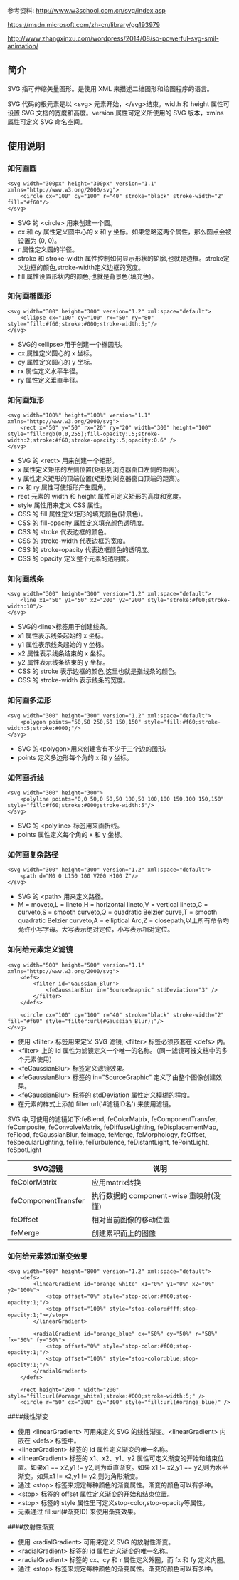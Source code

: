 参考资料: 
http://www.w3school.com.cn/svg/index.asp

https://msdn.microsoft.com/zh-cn/library/gg193979

http://www.zhangxinxu.com/wordpress/2014/08/so-powerful-svg-smil-animation/


## 简介
SVG 指可伸缩矢量图形。是使用 XML 来描述二维图形和绘图程序的语言。

SVG 代码的根元素是以 &lt;svg&gt; 元素开始，&lt;/svg&gt;结束。width 和 height 属性可设置 SVG 文档的宽度和高度。version 属性可定义所使用的 SVG 版本，xmlns 属性可定义 SVG 命名空间。


## 使用说明
### 如何画圆
```
<svg width="300px" height="300px" version="1.1" xmlns="http://www.w3.org/2000/svg">
    <circle cx="100" cy="100" r="40" stroke="black" stroke-width="2" fill="#f60"/>
</svg>
```

- SVG 的 &lt;circle&gt; 用来创建一个圆。
- cx 和 cy 属性定义圆中心的 x 和 y 坐标。如果忽略这两个属性，那么圆点会被设置为 (0, 0)。
- r 属性定义圆的半径。
- stroke 和 stroke-width 属性控制如何显示形状的轮廓,也就是边框。stroke定义边框的颜色,stroke-width定义边框的宽度。
- fill 属性设置形状内的颜色,也就是背景色(填充色)。


### 如何画椭圆形
```
<svg width="300" height="300" version="1.2" xml:space="default">
    <ellipse cx="100" cy="100" rx="50" ry="80" style="fill:#f60;stroke:#000;stroke-width:5;"/>
</svg>
```

- SVG的&lt;ellipse&gt;用于创建一个椭圆形。
- cx 属性定义圆心的 x 坐标。
- cy 属性定义圆心的 y 坐标。
- rx 属性定义水平半径。
- ry 属性定义垂直半径。


### 如何画矩形
```
<svg width="100%" height="100%" version="1.1" xmlns="http://www.w3.org/2000/svg">
    <rect x="50" y="50" rx="20" ry="20" width="300" height="100" style="fill:rgb(0,0,255);fill-opacity:.5;stroke-width:2;stroke:#f60;stroke-opacity:.5;opacity:0.6" />
</svg>
```

- SVG 的 &lt;rect&gt; 用来创建一个矩形。
- x 属性定义矩形的左侧位置(矩形到浏览器窗口左侧的距离)。
- y 属性定义矩形的顶端位置(矩形到浏览器窗口顶端的距离)。
- rx 和 ry 属性可使矩形产生圆角。
- rect 元素的 width 和 height 属性可定义矩形的高度和宽度。
- style 属性用来定义 CSS 属性。
- CSS 的 fill 属性定义矩形的填充颜色(背景色)。
- CSS 的 fill-opacity 属性定义填充颜色透明度。
- CSS 的 stroke 代表边框的颜色。
- CSS 的 stroke-width 代表边框的宽度。
- CSS 的 stroke-opacity 代表边框颜色的透明度。
- CSS 的 opacity 定义整个元素的透明度。


### 如何画线条
```
<svg width="300" height="300" version="1.2" xml:space="default">
    <line x1="50" y1="50" x2="200" y2="200" style="stroke:#f00;stroke-width:10"/>
</svg>
```

- SVG的&lt;line&gt;标签用于创建线条。
- x1 属性表示线条起始的 x 坐标。
- y1 属性表示线条起始的 y 坐标。
- x2 属性表示线条结束的 x 坐标。
- y2 属性表示线条结束的 y 坐标。
- CSS 的 stroke 表示边框的颜色,这里也就是指线条的颜色。
- CSS 的 stroke-width 表示线条的宽度。


### 如何画多边形
```
<svg width="300" height="300" version="1.2" xml:space="default">
    <polygon points="50,50 250,50 150,150" style="fill:#f60;stroke-width:5;stroke:#000;"/>
</svg>
```

- SVG 的&lt;polygon&gt;用来创建含有不少于三个边的图形。
- points 定义多边形每个角的 x 和 y 坐标。


### 如何画折线
```
<svg width="300" height="300">
    <polyline points="0,0 50,0 50,50 100,50 100,100 150,100 150,150" style="fill:#f60;stroke:#000;stroke-width:5"/>
</svg>
```

- SVG 的 &lt;polyline&gt; 标签用来画折线。
- points 属性定义每个角的 x 和 y 坐标。


### 如何画复杂路径
```
<svg width="300" height="300" version="1.2" xml:space="default">
    <path d="M0 0 L150 100 V200 H100 Z"/>   
</svg>
```

- SVG 的 &lt;path&gt; 用来定义路径。
- M = moveto,L = lineto,H = horizontal lineto,V = vertical lineto,C = curveto,S = smooth curveto,Q = quadratic Belzier curve,T = smooth quadratic Belzier curveto,A = elliptical Arc,Z = closepath,以上所有命令均允许小写字母。大写表示绝对定位，小写表示相对定位。

  
### 如何给元素定义滤镜
```
<svg width="500" height="500" version="1.1" xmlns="http://www.w3.org/2000/svg">
    <defs>
        <filter id="Gaussian_Blur">
            <feGaussianBlur in="SourceGraphic" stdDeviation="3" />
        </filter>
    </defs>

    <circle cx="100" cy="100" r="40" stroke="black" stroke-width="2" fill="#f60" style="filter:url(#Gaussian_Blur);"/>
</svg>
```

- 使用 &lt;filter&gt; 标签用来定义 SVG 滤镜, &lt;filter&gt; 标签必须嵌套在 &lt;defs&gt; 内。
- &lt;filter&gt; 上的 id 属性为滤镜定义一个唯一的名称。（同一滤镜可被文档中的多个元素使用）
- &lt;feGaussianBlur&gt; 标签定义滤镜效果。
- &lt;feGaussianBlur&gt; 标签的 in="SourceGraphic" 定义了由整个图像创建效果。
- &lt;feGaussianBlur&gt; 标签的 stdDeviation 属性定义模糊的程度。
- 在元素的样式上添加 filter:url('#滤镜ID名') 来使用滤镜。

SVG 中,可使用的滤镜如下:feBlend, feColorMatrix, feComponentTransfer, feComposite, feConvolveMatrix, feDiffuseLighting, feDisplacementMap, feFlood, feGaussianBlur, feImage, feMerge, feMorphology, feOffset, feSpecularLighting, feTile, feTurbulence, feDistantLight, fePointLight, feSpotLight

SVG滤镜 | 说明
---|---
feColorMatrix | 应用matrix转换
feComponentTransfer | 执行数据的 component-wise 重映射(没懂)
feOffset | 相对当前图像的移动位置
feMerge | 创建累积而上的图像


### 如何给元素添加渐变效果
```
<svg width="800" height="800" version="1.2" xml:space="default">
    <defs>
        <linearGradient id="orange_white" x1="0%" y1="0%" x2="0%" y2="100%">
            <stop offset="0%" style="stop-color:#f60;stop-opacity:1;"/>
            <stop offset="100%" style="stop-color:#fff;stop-opacity:1;"></stop>
        </linearGradient>
        
        <radialGradient id="orange_blue" cx="50%" cy="50%" r="50%" fx="50%" fy="50%">
            <stop offset="0%" style="stop-color:#f00;stop-opacity:1;"/>
            <stop offset="100%" style="stop-color:blue;stop-opacity:1;"/>
        </radialGradient>
    </defs>

    <rect height="200 " width="200" style="fill:url(#orange_white);stroke:#000;stroke-width:5;" />
    <circle r="50" cx="300" cy="300" style="fill:url(#orange_blue)" />
```

####线性渐变
- 使用 &lt;linearGradient&gt; 可用来定义 SVG 的线性渐变。&lt;linearGradient&gt; 内嵌在 &lt;defs&gt; 标签中。
- &lt;linearGradient&gt; 标签的 id 属性定义渐变的唯一名称。
- &lt;linearGradient&gt; 标签的 x1、x2、y1、y2 属性可定义渐变的开始和结束位置。如果x1 == x2,y1 != y2,则为垂直渐变。如果 x1 != x2,y1 == y2,则为水平渐变。如果x1 != x2,y1 != y2,则为角形渐变。
- 通过 &lt;stop&gt; 标签来规定每种颜色的渐变属性。渐变的颜色可以有多种。
- &lt;stop&gt; 标签的 offset 属性定义渐变的开始和结束位置。
- &lt;stop&gt; 标签的 style 属性里可定义stop-color,stop-opacity等属性。
- 元素通过 fill:url(#渐变ID) 来使用渐变效果。

####放射性渐变
- 使用 &lt;radialGradient&gt; 可用来定义 SVG 的放射性渐变。
- &lt;radialGradient&gt; 标签的 id 属性定义渐变的唯一名称。
- &lt;radialGradient&gt; 标签的 cx、cy 和 r 属性定义外圈，而 fx 和 fy 定义内圈。
- 通过 &lt;stop&gt; 标签来规定每种颜色的渐变属性。渐变的颜色可以有多种。